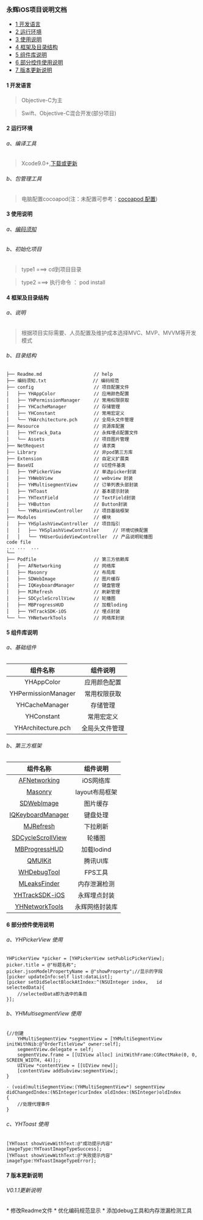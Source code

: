 ### 永辉iOS项目说明文档
* [1 开发语言](#1-开发语言)
* [2 运行环境](#2-运行环境)
* [3 使用说明](#3-使用说明)
* [4 框架及目录结构](#4-框架及目录结构)
* [5 组件库说明](#5-组件库说明)
* [6 部分控件使用说明](#6-部分控件使用说明)
* [7 版本更新说明](#7-版本更新说明)

#### 1 开发语言

>Objective-C为主

>Swift、Objective-C混合开发(部分项目)

#### 2 运行环境

###### a、编译工具
>Xcode9.0+,[下载或更新][下载或更新]

###### b、包管理工具
>电脑配置cocoapod(注：未配置可参考：[cocoapod 配置][cocoapod 配置])

#### 3 使用说明

###### a、[编码须知][编码须知]

###### b、初始化项目
>type1  ===>   cd到项目目录 
    
>type2  ===>   执行命令 ： pod install

#### 4 框架及目录结构

###### a、说明
> 根据项目实际需要、人员配置及维护成本选择MVC、MVP、MVVM等开发模式

###### b、目录结构
```
├── Readme.md                   // help
├── 编码须知.txt                 // 编码规范             
├── config                      // 项目配置文件
│   ├── YHAppColor              // 应用颜色配置
│   ├── YHPermissionManager     // 常用权限获取
│   ├── YHCacheManager          // 存储管理
│   ├── YHConstant              // 常用宏定义
│   └── YHArchitecture.pch      // 全局头文件管理
├── Resource                    // 资源库配置
│   ├── YHTrack_Data            // 永辉埋点配置文件
│   └── Assets                  // 项目图片管理
├── NetRequest                  // 请求类
├── Library                     // 非pod第三方库
├── Extension                   // 自定义扩展类
├── BaseUI                      // UI控件基类
│   ├── YHPickerView            // 单选picker封装
│   ├── YHWebView               // webview 封装
│   ├── YHMultisegmentView      // 订单列表头部封装
│   ├── YHToast                 // 基本提示封装
│   ├── YHTextField             // TextField封装
│   ├── YHButton                // Button封装
│   └── YHMainViewController    // 项目基础框架
├── Modules                     // 模块
│   ├── YHSplashViewController  // 项目指引
│   │   ├── YHSplashViewController     // 环境切换配置
│   │   └── YHUserGuideViewController  // 产品说明轮播图
code file
... ...  ...
└──
├── Podfile                     // 第三方依赖库
│   ├── AFNetworking            // 网络库
│   ├── Masonry                 // 布局库
│   ├── SDWebImage              // 图片缓存
│   ├── IQKeyboardManager       // 键盘管理
│   ├── MJRefresh               // 刷新管理
│   ├── SDCycleScrollView       // 轮播图
│   ├── MBProgressHUD           // 加载loding
│   ├── YHTrackSDK-iOS          // 埋点封装
└── └── YHNetworkTools          // 网络库封装
```

#### 5 组件库说明
###### a、基础组件
组件名称|组件说明
:-:|:-:
YHAppColor|应用颜色配置
YHPermissionManager|常用权限获取
YHCacheManager|存储管理
YHConstant|常用宏定义
YHArchitecture.pch|全局头文件管理

###### b、第三方框架
组件名称|组件说明
:-:|:-:
[AFNetworking][AFNetworking]|iOS网络库
[Masonry][Masonry]|layout布局框架
[SDWebImage][SDWebImage]|图片缓存
[IQKeyboardManager][IQKeyboardManager]|键盘处理
[MJRefresh][MJRefresh]|下拉刷新
[SDCycleScrollView][SDCycleScrollView]|轮播图
[MBProgressHUD][MBProgressHUD]|加载lodind
[QMUIKit][QMUIKit]|腾讯UI库
[WHDebugTool][WHDebugTool]|FPS工具
[MLeaksFinder][MLeaksFinder]|内存泄漏检测
[YHTrackSDK-iOS][YHTrackSDK-iOS]|永辉埋点封装
[YHNetworkTools][YHNetworkTools]|永辉网络封装库

#### 6 部分控件使用说明

###### a、YHPickerView 使用
```
YHPickerView *picker = [YHPickerView setPublicPickerView];
picker.title = @"标题名称";
picker.jsonModelPropertyName = @"showProperty";//显示的字段
[picker updateInfo:self list:dataList];
[picker setDidSelectBlockAtIndex:^(NSUInteger index,   id selectedData){
    //selectedData即为选中的条目
}];
```


###### b、YHMultisegmentView 使用

```
{//创建
    YHMultiSegmentView *segmentView = [YHMultiSegmentView initWithNib:@"OrderTitleView" owner:self];
    segmentView.delegate = self;
    segmentView.frame = [[UIView alloc] initWithFrame:CGRectMake(0, 0, SCREEN_WIDTH, 44)];;
    UIView *contentView = [[UIView new]];
    [contentView addSubview:segmentView];
}   

- (void)multiSegmentView:(YHMultiSegmentView*) segmentView didChangedIndex:(NSInteger)curIndex oldIndex:(NSInteger)oldIndex
{
    //处理代理事件
}
```
###### c、YHToast 使用
```
[YHToast showViewWithText:@"成功提示内容" imageType:YHToastImageTypeSuccess];
[YHToast showViewWithText:@"失败提示内容" imageType:YHToastImageTypeError];
```

#### 7 版本更新说明

###### V0.1.1更新说明

\* 修改Readme文件
\* 优化编码规范显示
\* 添加debug工具和内存泄漏检测工具



[下载或更新]:https://developer.apple.com/download/
[cocoapod 配置]:https://www.cnblogs.com/chuancheng/p/8443677.html
[编码须知]:http://10.0.55.125/80727655/YHArchitecture-iOS/blob/master/YHArchitecture/编码需知.md
[AFNetworking]:https://github.com/AFNetworking/AFNetworking
[Masonry]:https://github.com/SnapKit/Masonry
[SDWebImage]:https://github.com/SDWebImage/SDWebImage
[IQKeyboardManager]:https://github.com/hackiftekhar/IQKeyboardManager
[MJRefresh]:https://github.com/CoderMJLee/MJRefresh
[SDCycleScrollView]:https://github.com/gsdios/SDCycleScrollView
[MBProgressHUD]:https://github.com/jdg/MBProgressHUD
[QMUIKit]:https://github.com/Tencent/QMFI_iOS
[WHDebugTool]:https://github.com/remember17/WHDebugTool
[MLeaksFinder]:https://github.com/Tencent/MLeaksFinder
[YHTrackSDK-iOS]:http://10.0.71.125/yangli/YHTrackSDK-iOS.git
[YHNetworkTools]:http://10.0.71.125/yh-b2b/YHNetworkTools.git
